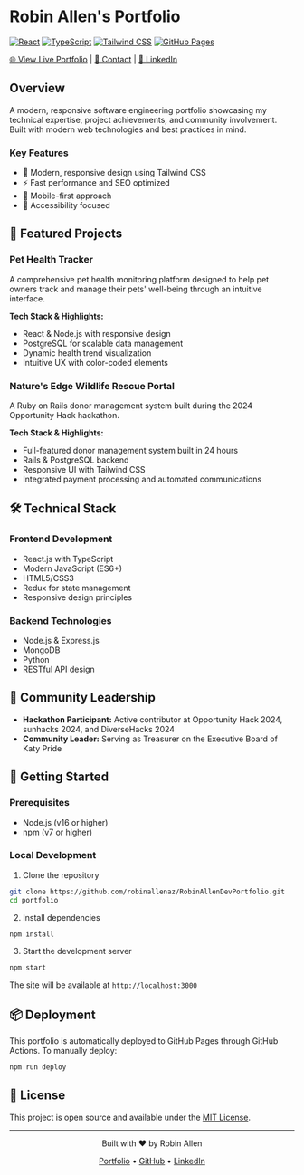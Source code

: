 # Robin Allen's Portfolio

[![React](https://img.shields.io/badge/React-20232A?style=for-the-badge&logo=react&logoColor=61DAFB)](https://reactjs.org/)
[![TypeScript](https://img.shields.io/badge/TypeScript-007ACC?style=for-the-badge&logo=typescript&logoColor=white)](https://www.typescriptlang.org/)
[![Tailwind CSS](https://img.shields.io/badge/Tailwind_CSS-38B2AC?style=for-the-badge&logo=tailwind-css&logoColor=white)](https://tailwindcss.com/)
[![GitHub Pages](https://img.shields.io/badge/GitHub_Pages-100000?style=for-the-badge&logo=github&logoColor=white)](https://pages.github.com/)

[🌐 View Live Portfolio](https://robinallenaz.github.io/RobinAllenDevPortfolio) | [📧 Contact](mailto:robin.allen.az@gmail.com) | [💼 LinkedIn](https://www.linkedin.com/in/robin-allen-software-engineer/)

## Overview

A modern, responsive software engineering portfolio showcasing my technical expertise, project achievements, and community involvement. Built with modern web technologies and best practices in mind.

### Key Features
- 🎨 Modern, responsive design using Tailwind CSS
- ⚡ Fast performance and SEO optimized
- 📱 Mobile-first approach
- 🎯 Accessibility focused

## 🌟 Featured Projects

### Pet Health Tracker
A comprehensive pet health monitoring platform designed to help pet owners track and manage their pets' well-being through an intuitive interface.

**Tech Stack & Highlights:**
- React & Node.js with responsive design
- PostgreSQL for scalable data management
-  Dynamic health trend visualization
- Intuitive UX with color-coded elements

### Nature's Edge Wildlife Rescue Portal
A Ruby on Rails donor management system built during the 2024 Opportunity Hack hackathon.

**Tech Stack & Highlights:**
- Full-featured donor management system built in 24 hours
-  Rails & PostgreSQL backend
- Responsive UI with Tailwind CSS
- Integrated payment processing and automated communications

## 🛠️ Technical Stack

### Frontend Development
- React.js with TypeScript
- Modern JavaScript (ES6+)
- HTML5/CSS3
- Redux for state management
- Responsive design principles

### Backend Technologies
- Node.js & Express.js
- MongoDB
- Python
- RESTful API design

## 🤝 Community Leadership

- **Hackathon Participant:** Active contributor at Opportunity Hack 2024, sunhacks 2024, and DiverseHacks 2024
- **Community Leader:** Serving as Treasurer on the Executive Board of Katy Pride

## 🚀 Getting Started

### Prerequisites
- Node.js (v16 or higher)
- npm (v7 or higher)

### Local Development

1. Clone the repository
```bash
git clone https://github.com/robinallenaz/RobinAllenDevPortfolio.git
cd portfolio
```

2. Install dependencies
```bash
npm install
```

3. Start the development server
```bash
npm start
```

The site will be available at `http://localhost:3000`

## 📦 Deployment

This portfolio is automatically deployed to GitHub Pages through GitHub Actions. To manually deploy:

```bash
npm run deploy
```

## 📝 License

This project is open source and available under the [MIT License](LICENSE).

---
<div align="center">
  
Built with ❤️ by Robin Allen

[Portfolio](https://robinallenaz.github.io/RobinAllenDevPortfolio) • [GitHub](https://github.com/robinallenaz) • [LinkedIn](https://www.linkedin.com/in/robin-allen-software-engineer/)

</div>
